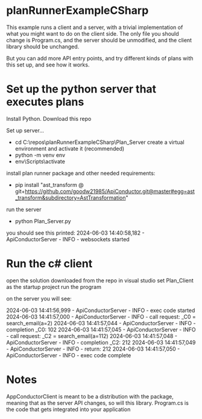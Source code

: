 # planRunnerExampleCSharp

This example runs a client and a server, with a trivial implementation of what you might want to do on the client side.  The only file you should change is Program.cs, and the server should be unmodified, and the client library should be unchanged.

But you can add more API entry points, and try different kinds of plans with this set up, and see how it works.


# Set up the python server that executes plans
Install Python.
Download this repo

Set up server...
* cd C:\repos\planRunnerExampleCSharp\Plan_Server
create a virtual environment and activate it (recommended)
* python -m venv env
* env\Scripts\activate

install plan runner package and other needed requirements:
* pip install "ast_transform @ git+https://github.com/goodw21985/ApiConductor.git@master#egg=ast_transform&subdirectory=AstTransformation"


run the server
* python Plan_Server.py

you should see this printed:
2024-06-03 14:40:58,182 - ApiConductorServer - INFO - websockets started

# Run the c# client
open the solution downloaded from the repo in visual studio
set Plan_Client as the startup project
run the program

on the server you will see:

2024-06-03 14:41:56,999 - ApiConductorServer - INFO - exec code started
2024-06-03 14:41:57,000 - ApiConductorServer - INFO - call request: _C0 = search_email(a=2)
2024-06-03 14:41:57,044 - ApiConductorServer - INFO - completion _C0: 102
2024-06-03 14:41:57,045 - ApiConductorServer - INFO - call request: _C2 = search_email(a=112)
2024-06-03 14:41:57,048 - ApiConductorServer - INFO - completion _C2: 212
2024-06-03 14:41:57,049 - ApiConductorServer - INFO - return: 212
2024-06-03 14:41:57,050 - ApiConductorServer - INFO - exec code complete

# Notes

AppConductorClient is meant to be a distribution with the package, meaning that as the server API changes, so will this library.
Program.cs is the code that gets integrated into your application



